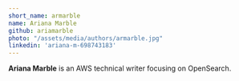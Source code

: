 ```yaml
---
short_name: armarble
name: Ariana Marble
github: ariamarble
photo: "/assets/media/authors/armarble.jpg"
linkedin: 'ariana-m-698743183'
---
```


**Ariana Marble** is an AWS technical writer focusing on OpenSearch.
